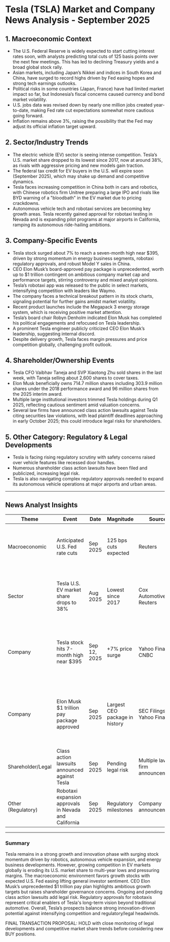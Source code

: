 # Tesla (TSLA) Market and Company News Analysis - September 2025

## 1. Macroeconomic Context
- The U.S. Federal Reserve is widely expected to start cutting interest rates soon, with analysts predicting total cuts of 125 basis points over the next few meetings. This has led to declining Treasury yields and a broad global stock rally.
- Asian markets, including Japan’s Nikkei and indices in South Korea and China, have surged to record highs driven by Fed easing hopes and strong tech earnings outlooks.
- Political risks in some countries (Japan, France) have had limited market impact so far, but Indonesia’s fiscal concerns caused currency and bond market volatility.
- U.S. jobs data was revised down by nearly one million jobs created year-to-date, making Fed rate cut expectations somewhat more cautious going forward.
- Inflation remains above 3%, raising the possibility that the Fed may adjust its official inflation target upward.

## 2. Sector/Industry Trends
- The electric vehicle (EV) sector is seeing intense competition. Tesla’s U.S. market share dropped to its lowest since 2017, now at around 38%, as rivals with aggressive pricing and new models gain traction.
- The federal tax credit for EV buyers in the U.S. will expire soon (September 2025), which may shake up demand and competitive dynamics.
- Tesla faces increasing competition in China both in cars and robotics, with Chinese robotics firm Unitree preparing a large IPO and rivals like BYD warning of a "bloodbath" in the EV market due to pricing crackdowns.
- Autonomous vehicle tech and robotaxi services are becoming key growth areas. Tesla recently gained approval for robotaxi testing in Nevada and is expanding pilot programs at major airports in California, ramping its autonomous ride-hailing ambitions.

## 3. Company-Specific Events
- Tesla stock surged about 7% to reach a seven-month high near $395, driven by strong momentum in energy business segments, robotaxi regulatory approvals, and robust Model Y sales in China.
- CEO Elon Musk’s board-approved pay package is unprecedented, worth up to $1 trillion contingent on ambitious company market cap and performance targets, stirring controversy and mixed analyst opinions.
- Tesla’s robotaxi app was released to the public in select markets, intensifying competition with leaders like Waymo.
- The company faces a technical breakout pattern in its stock charts, signaling potential for further gains amidst market volatility.
- Recent product launches include the Megapack 3 energy storage system, which is receiving positive market attention.
- Tesla’s board chair Robyn Denholm indicated Elon Musk has completed his political engagements and refocused on Tesla leadership.
- A prominent Tesla engineer publicly criticized CEO Elon Musk’s leadership, suggesting internal discord.
- Despite delivery growth, Tesla faces margin pressures and price competition globally, challenging profit outlook.

## 4. Shareholder/Ownership Events
- Tesla CFO Vaibhav Taneja and SVP Xiaotong Zhu sold shares in the last week, with Taneja selling about 2,600 shares to cover taxes.
- Elon Musk beneficially owns 714.7 million shares including 303.9 million shares under the 2018 performance award and 96 million shares from the 2025 interim award.
- Multiple large institutional investors trimmed Tesla holdings during Q1 2025, reflecting cautious sentiment amid valuation concerns.
- Several law firms have announced class action lawsuits against Tesla citing securities law violations, with lead plaintiff deadlines approaching in early October 2025; this could introduce legal risks for shareholders.

## 5. Other Category: Regulatory & Legal Developments
- Tesla is facing rising regulatory scrutiny with safety concerns raised over vehicle features like recessed door handles.
- Numerous shareholder class action lawsuits have been filed and publicized, increasing legal risk.
- Tesla is also navigating complex regulatory approvals needed to expand its autonomous vehicle operations at major airports and urban areas.

---

## News Analyst Insights

| Theme                  | Event                                                      | Date        | Magnitude                           | Source                        | Takeaway                                                                                             |
|------------------------|------------------------------------------------------------|-------------|-----------------------------------|-------------------------------|----------------------------------------------------------------------------------------------------|
| Macroeconomic          | Anticipated U.S. Fed rate cuts                              | Sep 2025    | 125 bps cuts expected             | Reuters                       | Supports risk appetite and equity rallies, boosting growth stocks including Tesla                   |
| Sector                 | Tesla U.S. EV market share drops to 38%                    | Aug 2025    | Lowest since 2017                 | Cox Automotive, Reuters       | Intense competition eroding Tesla’s dominance; margin and growth pressures                          |
| Company                | Tesla stock hits 7-month high near $395                     | Sep 12, 2025| +7% price surge                   | Yahoo Finance, CNBC            | Driven by energy business, robotaxi approvals; technical breakout signaling further upside          |
| Company                | Elon Musk $1 trillion pay package approved                  | Sep 2025    | Largest CEO package in history    | SEC Filings, Yahoo Finance     | Controversial; performance-based incentives may align Musk’s interests but raise governance concerns |
| Shareholder/Legal      | Class action lawsuits announced against Tesla               | Sep 2025    | Pending legal risk                | Multiple law firm announcements| Heightened legal exposure for Tesla investors                                                       |
| Other (Regulatory)     | Robotaxi expansion approvals in Nevada and California      | Sep 2025    | Regulatory milestones             | Company announcements          | Key enabler for Tesla’s autonomous vehicle business growth                                          |

---

### Summary
Tesla remains in a strong growth and innovation phase with surging stock momentum driven by robotics, autonomous vehicle expansion, and energy business developments. However, growing competition in EV markets globally is eroding its U.S. market share to multi-year lows and pressuring margins. The macroeconomic environment favors growth stocks with expected U.S. Fed easing lifting general investor sentiment. CEO Elon Musk’s unprecedented $1 trillion pay plan highlights ambitious growth targets but raises shareholder governance concerns. Ongoing and pending class action lawsuits add legal risk. Regulatory approvals for robotaxis represent critical enablers of Tesla's long-term vision beyond traditional automotive. Overall, Tesla’s prospects balance strong innovation-driven potential against intensifying competition and regulatory/legal headwinds.

FINAL TRANSACTION PROPOSAL: HOLD with close monitoring of legal developments and competitive market share trends before considering new BUY positions.